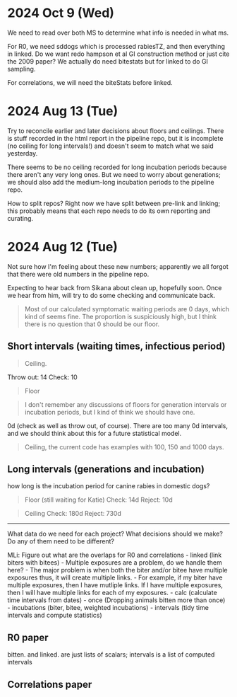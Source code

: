 2024 Oct 9 (Wed)
================

We need to read over both MS to determine what info is needed in what ms. 

For R0, we need sddogs which is processed rabiesTZ, and then everything in linked. Do we want redo hampson et al GI construction method or just cite the 2009 paper? We actually do need bitestats but for linked to do GI sampling. 

For correlations, we will need the biteStats before linked. 


2024 Aug 13 (Tue)
=================

Try to reconcile earlier and later decisions about floors and ceilings. There is stuff recorded in the html report in the pipeline repo, but it is incomplete (no ceiling for long intervals!) and doesn't seem to match what we said yesterday.

There seems to be no ceiling recorded for long incubation periods because there aren't any very long ones. But we need to worry about generations; we should also add the medium-long incubation periods to the pipeline repo.

How to split repos? Right now we have split between pre-link and linking; this probably means that each repo needs to do its own reporting and curating.

2024 Aug 12 (Tue)
=================

Not sure how I'm feeling about these new numbers; apparently we all forgot that there were old numbers in the pipeline repo.

Expecting to hear back from Sikana about clean up, hopefully soon. Once we hear from him, will try to do some checking and communicate back.

> Most of our calculated symptomatic waiting periods are 0 days, which
> kind of seems fine. The proportion is suspiciously high, but I think
> there is no question that 0 should be our floor.

## Short intervals (waiting times, infectious period)

> Ceiling.

Throw out: 14
Check: 10

> Floor

> I don't remember any discussions of floors for generation intervals or
> incubation periods, but I kind of think we should have one. 

0d (check as well as throw out, of course). There are too many 0d intervals, and we should think about this for a future statistical model.

> Ceiling, the current code has examples with 100, 150 and 1000 days.

## Long intervals (generations and incubation)

how long is the incubation period for canine rabies in domestic dogs?

> Floor (still waiting for Katie)
Check: 14d
Reject: 10d

> Ceiling
Check: 180d
Reject: 730d


----------------------------------------------------------------------

What data do we need for each project? What decisions should we make? Do any of them need to be different?

MLi: Figure out what are the overlaps for R0 and correlations
	- linked (link biters with bitees)
		- Multiple exposures are a problem, do we handle them here? 
		- The major problem is when both the biter and/or bitee have multiple exposures thus, it will create multiple links. 
		- For example, if my biter have multiple exposures, then I have mutliple links. If I have multiple exposures, then I will have multiple links for each of my exposures.
	- calc (calculate time intervals from dates)
	- once (Dropping animals bitten more than once)
	- incubations (biter, bitee, weighted incubations)
	- intervals (tidy time intervals and compute statistics)

## R0 paper

bitten. and linked. are just lists of scalars; intervals is a list of computed intervals

## Correlations paper

